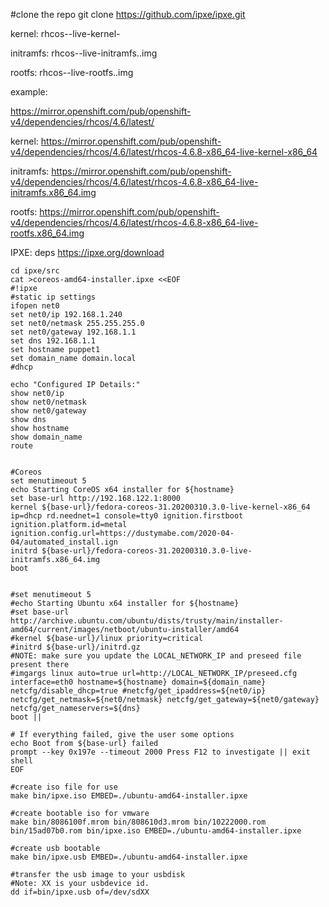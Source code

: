 #clone the repo
git clone https://github.com/ipxe/ipxe.git

kernel: rhcos-<version>-live-kernel-<architecture>

initramfs: rhcos-<version>-live-initramfs.<architecture>.img

rootfs: rhcos-<version>-live-rootfs.<architecture>.img
  
 example:
 
 https://mirror.openshift.com/pub/openshift-v4/dependencies/rhcos/4.6/latest/
 
 kernel: https://mirror.openshift.com/pub/openshift-v4/dependencies/rhcos/4.6/latest/rhcos-4.6.8-x86_64-live-kernel-x86_64

initramfs: https://mirror.openshift.com/pub/openshift-v4/dependencies/rhcos/4.6/latest/rhcos-4.6.8-x86_64-live-initramfs.x86_64.img

rootfs: https://mirror.openshift.com/pub/openshift-v4/dependencies/rhcos/4.6/latest/rhcos-4.6.8-x86_64-live-rootfs.x86_64.img

IPXE: deps
https://ipxe.org/download


```
cd ipxe/src
cat >coreos-amd64-installer.ipxe <<EOF
#!ipxe
#static ip settings
ifopen net0
set net0/ip 192.168.1.240
set net0/netmask 255.255.255.0
set net0/gateway 192.168.1.1
set dns 192.168.1.1
set hostname puppet1
set domain_name domain.local
#dhcp

echo "Configured IP Details:"
show net0/ip
show net0/netmask
show net0/gateway
show dns
show hostname
show domain_name
route


#Coreos 
set menutimeout 5
echo Starting CoreOS x64 installer for ${hostname}
set base-url http://192.168.122.1:8000
kernel ${base-url}/fedora-coreos-31.20200310.3.0-live-kernel-x86_64 ip=dhcp rd.neednet=1 console=tty0 ignition.firstboot ignition.platform.id=metal ignition.config.url=https://dustymabe.com/2020-04-04/automated_install.ign
initrd ${base-url}/fedora-coreos-31.20200310.3.0-live-initramfs.x86_64.img
boot


#set menutimeout 5
#echo Starting Ubuntu x64 installer for ${hostname}
#set base-url http://archive.ubuntu.com/ubuntu/dists/trusty/main/installer-amd64/current/images/netboot/ubuntu-installer/amd64
#kernel ${base-url}/linux priority=critical
#initrd ${base-url}/initrd.gz
#NOTE: make sure you update the LOCAL_NETWORK_IP and preseed file present there
#imgargs linux auto=true url=http://LOCAL_NETWORK_IP/preseed.cfg interface=eth0 hostname=${hostname} domain=${domain_name} netcfg/disable_dhcp=true #netcfg/get_ipaddress=${net0/ip} netcfg/get_netmask=${net0/netmask} netcfg/get_gateway=${net0/gateway} netcfg/get_nameservers=${dns}
boot || 

# If everything failed, give the user some options
echo Boot from ${base-url} failed
prompt --key 0x197e --timeout 2000 Press F12 to investigate || exit
shell
EOF

#create iso file for use
make bin/ipxe.iso EMBED=./ubuntu-amd64-installer.ipxe 

#create bootable iso for vmware
make bin/8086100f.mrom bin/808610d3.mrom bin/10222000.rom bin/15ad07b0.rom bin/ipxe.iso EMBED=./ubuntu-amd64-installer.ipxe

#create usb bootable
make bin/ipxe.usb EMBED=./ubuntu-amd64-installer.ipxe 

#transfer the usb image to your usbdisk
#Note: XX is your usbdevice id.
dd if=bin/ipxe.usb of=/dev/sdXX
```
